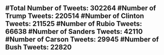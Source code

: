 #Total Number of Tweets: 302264 
#Number of Trump Tweets: 220514
#Number of Clinton Tweets: 211525
#Number of Rubio Tweets: 66638
#Number of Sanders Tweets: 42110
#Number of Carson Tweets: 29945
#Number of Bush Tweets: 22820
---
